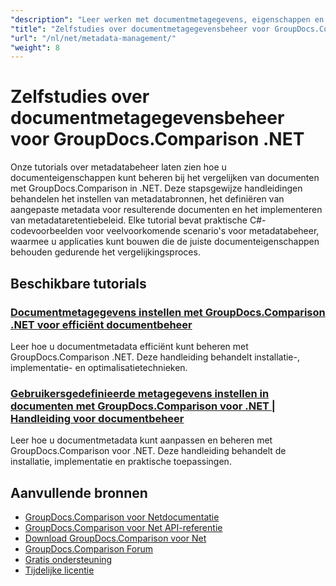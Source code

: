 ```yaml
---
"description": "Leer werken met documentmetagegevens, eigenschappen en metagegevensconfiguratie in vergelijkingsresultaten met GroupDocs.Comparison voor .NET."
"title": "Zelfstudies over documentmetagegevensbeheer voor GroupDocs.Comparison .NET"
"url": "/nl/net/metadata-management/"
"weight": 8
---
```


# Zelfstudies over documentmetagegevensbeheer voor GroupDocs.Comparison .NET

Onze tutorials over metadatabeheer laten zien hoe u documenteigenschappen kunt beheren bij het vergelijken van documenten met GroupDocs.Comparison in .NET. Deze stapsgewijze handleidingen behandelen het instellen van metadatabronnen, het definiëren van aangepaste metadata voor resulterende documenten en het implementeren van metadataretentiebeleid. Elke tutorial bevat praktische C#-codevoorbeelden voor veelvoorkomende scenario's voor metadatabeheer, waarmee u applicaties kunt bouwen die de juiste documenteigenschappen behouden gedurende het vergelijkingsproces.

## Beschikbare tutorials

### [Documentmetagegevens instellen met GroupDocs.Comparison .NET voor efficiënt documentbeheer](./guide-groupdocs-comparison-net-metadata-setting/)
Leer hoe u documentmetadata efficiënt kunt beheren met GroupDocs.Comparison .NET. Deze handleiding behandelt installatie-, implementatie- en optimalisatietechnieken.

### [Gebruikersgedefinieerde metagegevens instellen in documenten met GroupDocs.Comparison voor .NET | Handleiding voor documentbeheer](./set-user-defined-metadata-groupdocs-comparison-net/)
Leer hoe u documentmetadata kunt aanpassen en beheren met GroupDocs.Comparison voor .NET. Deze handleiding behandelt de installatie, implementatie en praktische toepassingen.

## Aanvullende bronnen

- [GroupDocs.Comparison voor Netdocumentatie](https://docs.groupdocs.com/comparison/net/)
- [GroupDocs.Comparison voor Net API-referentie](https://reference.groupdocs.com/comparison/net/)
- [Download GroupDocs.Comparison voor Net](https://releases.groupdocs.com/comparison/net/)
- [GroupDocs.Comparison Forum](https://forum.groupdocs.com/c/comparison)
- [Gratis ondersteuning](https://forum.groupdocs.com/)
- [Tijdelijke licentie](https://purchase.groupdocs.com/temporary-license/)